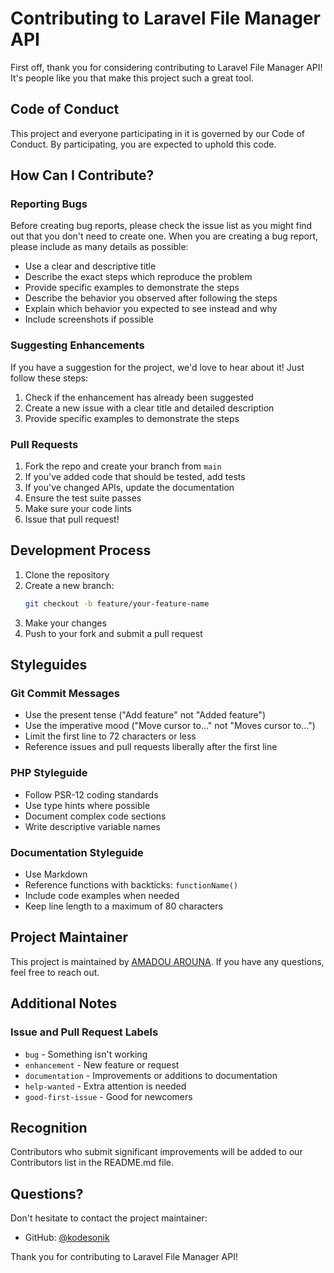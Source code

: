 # Contributing to Laravel File Manager API

First off, thank you for considering contributing to Laravel File Manager API! It's people like you that make this project such a great tool.

## Code of Conduct

This project and everyone participating in it is governed by our Code of Conduct. By participating, you are expected to uphold this code.

## How Can I Contribute?

### Reporting Bugs

Before creating bug reports, please check the issue list as you might find out that you don't need to create one. When you are creating a bug report, please include as many details as possible:

* Use a clear and descriptive title
* Describe the exact steps which reproduce the problem
* Provide specific examples to demonstrate the steps
* Describe the behavior you observed after following the steps
* Explain which behavior you expected to see instead and why
* Include screenshots if possible

### Suggesting Enhancements

If you have a suggestion for the project, we'd love to hear about it! Just follow these steps:

1. Check if the enhancement has already been suggested
2. Create a new issue with a clear title and detailed description
3. Provide specific examples to demonstrate the steps

### Pull Requests

1. Fork the repo and create your branch from `main`
2. If you've added code that should be tested, add tests
3. If you've changed APIs, update the documentation
4. Ensure the test suite passes
5. Make sure your code lints
6. Issue that pull request!

## Development Process

1. Clone the repository
2. Create a new branch:
   ```bash
   git checkout -b feature/your-feature-name
   ```
3. Make your changes
4. Push to your fork and submit a pull request

## Styleguides

### Git Commit Messages

* Use the present tense ("Add feature" not "Added feature")
* Use the imperative mood ("Move cursor to..." not "Moves cursor to...")
* Limit the first line to 72 characters or less
* Reference issues and pull requests liberally after the first line

### PHP Styleguide

* Follow PSR-12 coding standards
* Use type hints where possible
* Document complex code sections
* Write descriptive variable names

### Documentation Styleguide

* Use Markdown
* Reference functions with backticks: `functionName()`
* Include code examples when needed
* Keep line length to a maximum of 80 characters

## Project Maintainer

This project is maintained by [AMADOU AROUNA](https://github.com/kodesonik). If you have any questions, feel free to reach out.

## Additional Notes

### Issue and Pull Request Labels

* `bug` - Something isn't working
* `enhancement` - New feature or request
* `documentation` - Improvements or additions to documentation
* `help-wanted` - Extra attention is needed
* `good-first-issue` - Good for newcomers

## Recognition

Contributors who submit significant improvements will be added to our Contributors list in the README.md file.

## Questions?

Don't hesitate to contact the project maintainer:
* GitHub: [@kodesonik](https://github.com/kodesonik)

Thank you for contributing to Laravel File Manager API! 